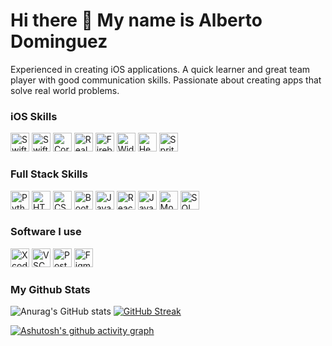 # Hi there 👋 My name is Alberto Dominguez

Experienced in creating iOS applications. A quick learner and great team player with good communication skills. Passionate about creating apps that solve real world problems. 

### iOS Skills
<img title="Swift" height="30" width="30" src="https://cdn4.iconfinder.com/data/icons/logos-3/504/Swift-2-512.png"> <img title="Swift UI" height="30" width="30" src="https://developer.apple.com/assets/elements/icons/swiftui/swiftui-96x96_2x.png">  <img title="Core Data" height="30" width="30" src="https://miro.medium.com/max/500/1*0LMcROr2BAIo1Cz7HgZhmw.png">  <img title="Realm" height="30" width="30" src="https://avatars.githubusercontent.com/u/7575099?s=280&v=4">  <img title="Firebase" height="30" width="30" src="https://www.gstatic.com/devrel-devsite/prod/vdb149cdc08c87ab249cdebfec6395e8f073056d752ca9c2d285d3b8426fcfa32/firebase/images/touchicon-180.png">  <img title="Widget Kit" height="30" width="30" src="https://raw.githubusercontent.com/fasky-software/flutter_widgetkit/master/git_assets/widgetkit.png">  <img title="Health Kit" height="30" width="30" src="https://developer.apple.com/assets/elements/icons/healthkit/healthkit-96x96_2x.png">  <img title="Sprite Kit" height="30" width="30" src="https://hackernoon.com/hn-images/1*s2f6Vj9hmiP7d_3pomBFmA@2x.png">  


### Full Stack Skills
<img title="Python" height="30" width="30" src="https://upload.wikimedia.org/wikipedia/commons/thumb/c/c3/Python-logo-notext.svg/2048px-Python-logo-notext.svg.png">  <img title="HTML" height="30" width="30" src="https://www.w3.org/html/logo/downloads/HTML5_Badge_512.png">  <img title="CSS" height="30" width="30" src="https://upload.wikimedia.org/wikipedia/commons/thumb/6/62/CSS3_logo.svg/800px-CSS3_logo.svg.png">  <img title="Bootstrap" height="30" width="30" src="https://upload.wikimedia.org/wikipedia/commons/thumb/b/b2/Bootstrap_logo.svg/512px-Bootstrap_logo.svg.png">  <img title="Javascript" height="30" width="30" src="https://cdn4.iconfinder.com/data/icons/logos-and-brands/512/187_Js_logo_logos-512.png">  <img title="React.js" height="30" width="30" src="https://upload.wikimedia.org/wikipedia/commons/thumb/a/a7/React-icon.svg/2300px-React-icon.svg.png">  <img title="Java" height="30" width="30" src="https://cdn-icons-png.flaticon.com/512/226/226777.png">  <img title="MongoDB" height="30" width="30" src="https://cdn.iconscout.com/icon/free/png-256/mongodb-3521676-2945120.png">  <img title="SQL" height="30" width="30" src="https://seeklogo.com/images/A/azure-sql-database-logo-D7A32C9CD9-seeklogo.com.png">  


### Software I use
<img title="Xcode" height="30" width="30" src="https://upload.wikimedia.org/wikipedia/en/0/0c/Xcode_icon.png">  <img title="VSCode" height="30" width="30" src="https://upload.wikimedia.org/wikipedia/commons/thumb/9/9a/Visual_Studio_Code_1.35_icon.svg/2048px-Visual_Studio_Code_1.35_icon.svg.png">  <img title="Postman" height="30" width="30" src="https://res.cloudinary.com/postman/image/upload/t_team_logo/v1629869194/team/2893aede23f01bfcbd2319326bc96a6ed0524eba759745ed6d73405a3a8b67a8">  <img title="Figma" height="30" width="30" src="https://upload.wikimedia.org/wikipedia/commons/3/33/Figma-logo.svg">  


### My Github Stats
![Anurag's GitHub stats](https://github-readme-stats.vercel.app/api?username=Aldo10012&show_icons=true&theme=dark) 
[![GitHub Streak](https://github-readme-streak-stats.herokuapp.com/?user=Aldo10012&theme=dark)](https://git.io/streak-stats)

[![Ashutosh's github activity graph](https://activity-graph.herokuapp.com/graph?username=Aldo10012&theme=react-dark)](https://github.com/ashutosh00710/github-readme-activity-graph)



<!--
<img title="" height="30" width="30" src="">
-->

<!--
**Aldo10012/Aldo10012** is a ✨ _special_ ✨ repository because its `README.md` (this file) appears on your GitHub profile.

Here are some ideas to get you started:

- 🔭 I’m currently working on ...
- 🌱 I’m currently learning ...
- 👯 I’m looking to collaborate on ...
- 🤔 I’m looking for help with ...
- 💬 Ask me about ...
- 📫 How to reach me: ...
- 😄 Pronouns: ...
- ⚡ Fun fact: ...
-->
